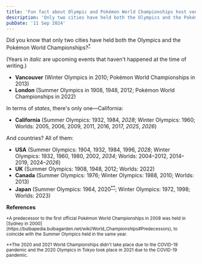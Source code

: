 ```yaml
---
title: 'Fun fact about Olympic and Pokémon World Championships host venues'
description: 'Only two cities have held both the Olympics and the Pokémon World Championships. Can you guess which ones?'
pubDate: '11 Sep 2024'
---
```


Did you know that only two cities have held both the Olympics and the Pokémon World Championships?<sup><a href="#ref-1">\*</a></sup>

(Years in _italic_ are upcoming events that haven't happened at the time of writing.)

* **Vancouver** (Winter Olympics in 2010; Pokémon World Championships in 2013)
* **London** (Summer Olympics in 1908, 1948, 2012; Pokémon World Championships in 2022)

In terms of _states_, there's only one—California:

* **California** (Summer Olympics: 1932, 1984, _2028_; Winter Olympics: 1960; Worlds: 2005, 2006, 2009, 2011, 2016, 2017, _2025_, _2026_)

And countries? All of them:

* **USA** (Summer Olympics: 1904, 1932, 1984, 1996, _2028_; Winter Olympics: 1932, 1960, 1980, 2002, _2034_; Worlds: 2004–2012, 2014–2019, 2024–_2026_)
* **UK** (Summer Olympics: 1908, 1948, 2012; Worlds: 2022)
* **Canada** (Summer Olympics: 1976; Winter Olympics: 1988, 2010; Worlds: 2013)
* **Japan** (Summer Olympics: 1964, 2020<sup><a href="#ref-2">\*\*</a></sup>; Winter Olympics: 1972, 1998; Worlds: 2023)

**References**

<p><small id="ref-1">*A predecessor to the first official Pokémon World Championships in 2008 was held in [Sydney in 2000](https://bulbapedia.bulbagarden.net/wiki/World_Championships#Predecessors), to coincide with the Summer Olympics held in the same year.</small></p>
<p><small id="ref-2">**The 2020 and 2021 World Championships didn't take place due to the COVID-19 pandemic and the 2020 Olympics in Tokyo took place in 2021 due to the COVID-19 pandemic.</small></p>